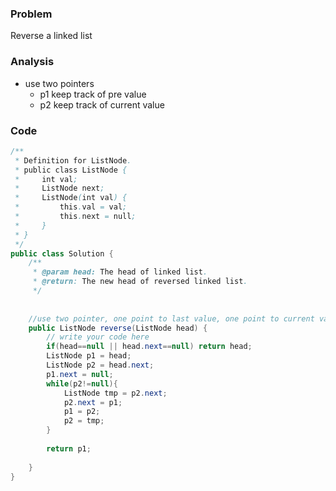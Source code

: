 ### Problem
Reverse a linked list

### Analysis
- use two pointers
  - p1 keep track of pre value
  - p2 keep track of current value
  
### Code
```java
/**
 * Definition for ListNode.
 * public class ListNode {
 *     int val;
 *     ListNode next;
 *     ListNode(int val) {
 *         this.val = val;
 *         this.next = null;
 *     }
 * }
 */ 
public class Solution {
    /**
     * @param head: The head of linked list.
     * @return: The new head of reversed linked list.
     */
     
     
    //use two pointer, one point to last value, one point to current value
    public ListNode reverse(ListNode head) {
        // write your code here
        if(head==null || head.next==null) return head;
        ListNode p1 = head;
        ListNode p2 = head.next;
        p1.next = null;
        while(p2!=null){
            ListNode tmp = p2.next;
            p2.next = p1;
            p1 = p2;
            p2 = tmp;
        }
        
        return p1;
        
    }
}

```
